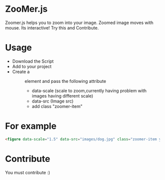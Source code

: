 # ZooMer.js

Zoomer.js helps you to zoom into your image. Zoomed image moves with mouse. Its interactive! Try this and Contribute.

# Usage

* Download the Script
* Add to your project
* Create a <figure> element and pass the following attribute
   * data-scale (scale to zoom,currently having problem with images having different scale) 
   * data-src (Image src)
   * add class "zoomer-item"
  
# For example
 ```html
 <figure data-scale="1.5" data-src="images/dog.jpg" class="zoomer-item your-classes"></figure>
```

# Contribute
You must contribute :)
